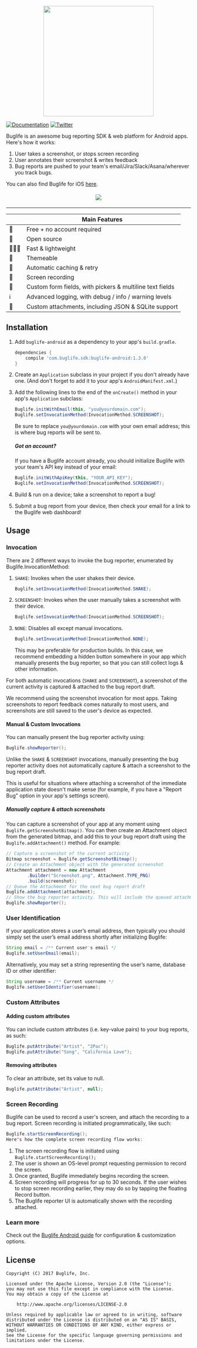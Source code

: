 <p align="center">
	<img src="https://ds9bjnn93rsnp.cloudfront.net/assets/logo/logotype_black_on_transparent_782x256-7256a7ab03e9652908f43be94681bc4ebeff6d729c36c946c346a80a4f8ca245.png" width=300 />
</p>

[![Documentation](https://img.shields.io/badge/documentation-latest-blue.svg)](http://www.buglife.com/docs/android)
[![Twitter](https://img.shields.io/badge/twitter-@BuglifeApp-blue.svg)](https://twitter.com/buglifeapp)

Buglife is an awesome bug reporting SDK & web platform for Android apps. Here's how it works:

1. User takes a screenshot, or stops screen recording
2. User annotates their screenshot & writes feedback
3. Bug reports are pushed to your team's email/Jira/Slack/Asana/wherever you track bugs.

You can also find Buglife for iOS [here](https://github.com/buglife/buglife-ios).

<p align="center" style="margin-top: 20px; margin-bottom: 20px;">
	<img src="https://i.imgur.com/73pDl6Q.png" />
</p>

---

|   | Main Features |
|---|---------------|
| 👤 | Free + no account required |
| 📖 | Open source |
| 🏃🏽‍♀️ | Fast & lightweight |
| 🎨 | Themeable |
| 📩 | Automatic caching & retry |
| 🎥 | Screen recording |
| 📜 | Custom form fields, with pickers & multiline text fields  |
| ℹ️ | Advanced logging, with debug / info / warning levels |
| 📎 | Custom attachments, including JSON & SQLite support |

## Installation

1. Add `buglife-android` as a dependency to your app's `build.gradle`.

	```groovy
	dependencies {
		compile 'com.buglife.sdk:buglife-android:1.3.0'
	}
	```

2. Create an `Application` subclass in your project if you don't already have one. (And don't forget to add it to your app's `AndroidManifest.xml`.)

3. Add the following lines to the end of the `onCreate()` method in your app's `Application` subclass:

	```java
	Buglife.initWithEmail(this, "you@yourdomain.com");
	Buglife.setInvocationMethod(InvocationMethod.SCREENSHOT);
	```
	Be sure to replace `you@yourdomain.com` with your own email address; this is where bug reports will be sent to.
	
	##### Got an account?
	
	If you have a Buglife account already, you should initialize Buglife with your team's API key instead of your email:
	
	```java
	Buglife.initWithApiKey(this, "YOUR_API_KEY");
	Buglife.setInvocationMethod(InvocationMethod.SCREENSHOT);
	```

4. Build & run on a device; take a screenshot to report a bug!

5. Submit a bug report from your device, then check your email for a link to the Buglife web dashboard!

## Usage

### Invocation

There are 2 different ways to invoke the bug reporter, enumerated by Buglife.InvocationMethod:

1. `SHAKE`: Invokes when the user shakes their device.
	
	```java
	Buglife.setInvocationMethod(InvocationMethod.SHAKE);
	```
2. `SCREENSHOT`: Invokes when the user manually takes a screenshot with their device.
	
	```java
	Buglife.setInvocationMethod(InvocationMethod.SCREENSHOT);
	```
3. `NONE`: Disables all except manual invocations.
	
	```java
	Buglife.setInvocationMethod(InvocationMethod.NONE);
	```
	This may be preferable for production builds. In this case, we recommend embedding a hidden button somewhere in your app which manually presents the bug reporter, so that you can still collect logs & other information.

For both automatic invocations (`SHAKE` and `SCREENSHOT`), a screenshot of the current activity is captured & attached to the bug report draft.

We recommend using the screenshot invocation for most apps. Taking screenshots to report feedback comes naturally to most users, and screenshots are still saved to the user's device as expected.

#### Manual & Custom Invocations

You can manually present the bug reporter activity using:

```java
Buglife.showReporter();
```

Unlike the `SHAKE` & `SCREENSHOT` invocations, manually presenting the bug reporter activity does not automatically capture & attach a screenshot to the bug report draft.

This is useful for situations where attaching a screenshot of the immediate application state doesn't make sense (for example, if you have a "Report Bug" option in your app's settings screen).

##### Manually capture & attach screenshots

You can capture a screenshot of your app at any moment using `Buglife.getScreenshotBitmap()`. You can then create an Attachment object from the generated bitmap, and add this to your bug report draft using the `Buglife.addAttachment()` method. For example:

```java
// Capture a screenshot of the current activity
Bitmap screenshot = Buglife.getScreenshotBitmap();
// Create an Attachment object with the generated screenshot
Attachment attachment = new Attachment
		.Builder("Screenshot.png", Attachment.TYPE_PNG)
		.build(screenshot);
// Queue the Attachment for the next bug report draft
Buglife.addAttachment(attachment);
// Show the bug reporter activity. This will include the queued attachment
Buglife.showReporter();
```

### User Identification

If your application stores a user’s email address, then typically you should simply set the user’s email address shortly after initializing Buglife:

```java
String email = /** Current user's email */
Buglife.setUserEmail(email);
```

Alternatively, you may set a string representing the user’s name, database ID or other identifier:

```java
String username = /** Current username */
Buglife.setUserIdentifier(username);
```

### Custom Attributes

#### Adding custom attributes

You can include custom attributes (i.e. key-value pairs) to your bug reports, as such:

```java
Buglife.putAttribute("Artist", "2Pac");
Buglife.putAttribute("Song", "California Love");
```

#### Removing attributes

To clear an attribute, set its value to null.

```java
Buglife.putAttribute("Artist", null);
```

### Screen Recording

Buglife can be used to record a user's screen, and attach the recording to a bug report. Screen recording is initiated programmatically, like such:

```java
Buglife.startScreenRecording();
Here's how the complete screen recording flow works:
```

1. The screen recording flow is initiated using `Buglife.startScreenRecording();`
2. The user is shown an OS-level prompt requesting permission to record the screen.
3. Once granted, Buglife immediately begins recording the screen.
4. Screen recording will progress for up to 30 seconds. If the user wishes to stop screen recording earlier, they may do so by tapping the floating Record button.
5. The Buglife reporter UI is automatically shown with the recording attached.

### Learn more

Check out the [Buglife Android guide](http://www.buglife.com/docs/android) for configuration & customization options.

## License

```
Copyright (C) 2017 Buglife, Inc.

Licensed under the Apache License, Version 2.0 (the "License");
you may not use this file except in compliance with the License.
You may obtain a copy of the License at

    http://www.apache.org/licenses/LICENSE-2.0
    
Unless required by applicable law or agreed to in writing, software
distributed under the License is distributed on an "AS IS" BASIS,
WITHOUT WARRANTIES OR CONDITIONS OF ANY KIND, either express or implied.
See the License for the specific language governing permissions and
limitations under the License.
```

